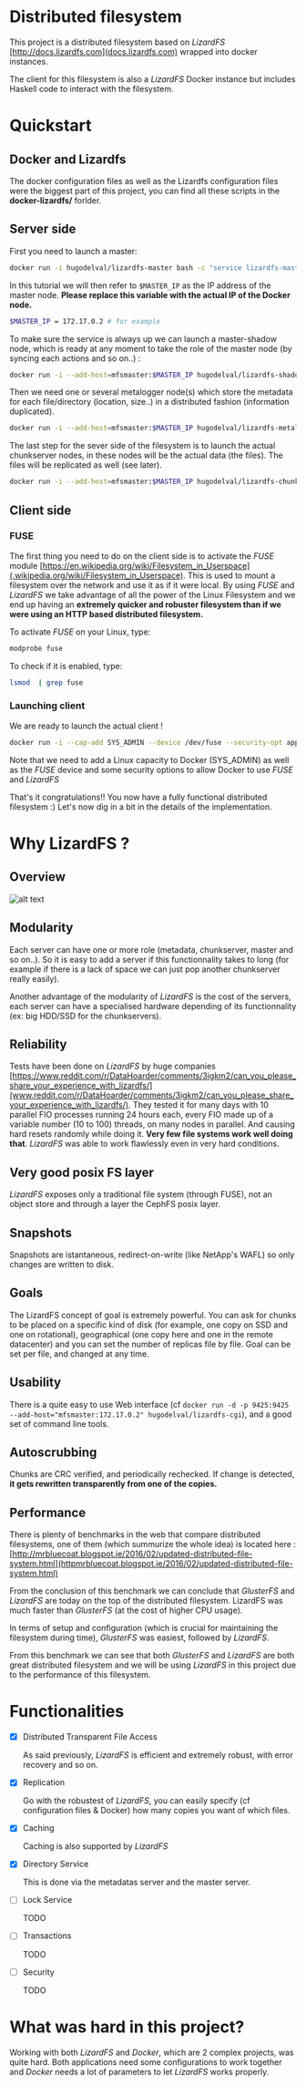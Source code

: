 # Distributed filesystem

This project is a distributed filesystem based on *LizardFS* [http://docs.lizardfs.com](docs.lizardfs.com) wrapped into docker instances.

The client for this filesystem is also a *LizardFS* Docker instance but includes Haskell code to interact with the filesystem. 

# Quickstart

## Docker and Lizardfs

The docker configuration files as well as the Lizardfs configuration files were the biggest part of this project, you can find all these scripts in the **docker-lizardfs/** forlder.

## Server side

First you need to launch a master:

```bash
docker run -i hugodelval/lizardfs-master bash -c "service lizardfs-master restart && bash"
```

In this tutorial we will then refer to ```$MASTER_IP``` as the IP address of the master node. **Please replace this variable with the actual IP of the Docker node.**

```bash
$MASTER_IP = 172.17.0.2 # for example
```

To make sure the service is always up we can launch a master-shadow node, which is ready at any moment to take the role of the master node (by syncing each actions and so on..) :

```bash
docker run -i --add-host=mfsmaster:$MASTER_IP hugodelval/lizardfs-shadow bash -c "service lizardfs-master restart && bash"
```

Then we need one or several metalogger node(s) which store the metadata for each file/directory (location, size..) in a distributed fashion (information duplicated).

```bash
docker run -i --add-host=mfsmaster:$MASTER_IP hugodelval/lizardfs-metalogger bash -c "service lizardfs-metalogger restart && bash"
```

The last step for the sever side of the filesystem is to launch the actual chunkserver nodes, in these nodes will be the actual data (the files). The files will be replicated as well (see later).

```bash
docker run -i --add-host=mfsmaster:$MASTER_IP hugodelval/lizardfs-chunkserver bash -c "service lizardfs-chunkserver restart && bash"
```

## Client side

### FUSE

The first thing you need to do on the client side is to activate the *FUSE* module [https://en.wikipedia.org/wiki/Filesystem_in_Userspace](.wikipedia.org/wiki/Filesystem_in_Userspace). This is used to mount a filesystem over the network and use it as if it were local. By using *FUSE* and *LizardFS* we take advantage of all the power of the Linux Filesystem and we end up  having an **extremely quicker and robuster filesystem than if we were using an HTTP based distributed filesystem.** 

To activate *FUSE* on your Linux, type:

```bash
modprobe fuse
```

To check if it is enabled, type:

```bash
lsmod  | grep fuse
```

### Launching client

We are ready to launch the actual client !

```bash
docker run -i --cap-add SYS_ADMIN --device /dev/fuse --security-opt apparmor:unconfined --add-host=mfsmaster:$MASTER_IP hugodelval/lizardfs-client-stack /app/run.sh
```

Note that we need to add a Linux capacity to Docker (SYS_ADMIN) as well as the *FUSE* device and some security options to allow Docker to use *FUSE* and *LizardFS*

That's it congratulations!! You now have a fully functional distributed filesystem :) Let's now dig in a bit in the details of the implementation.

# Why LizardFS ?

## Overview

![alt text](https://raw.githubusercontent.com/HugoDelval/client-fs/master/res/lfs.png "LizardFS overview")

## Modularity

Each server can have one or more role (metadata, chunkserver, master and so on..). So it is easy to add a server if this functionnality takes to long (for example if there is a lack of space we can just pop another chunkserver really easily).

Another advantage of the modularity of *LizardFS* is the cost of the servers, each server can have a specialised hardware depending of its functionnality (ex: big HDD/SSD for the chunkservers).

## Reliability

Tests have been done on *LizardFS* by huge companies [https://www.reddit.com/r/DataHoarder/comments/3igkm2/can_you_please_share_your_experience_with_lizardfs/](www.reddit.com/r/DataHoarder/comments/3igkm2/can_you_please_share_your_experience_with_lizardfs/). They tested it for many days with 10 parallel FIO processes running 24 hours each, every FIO made up of a variable number (10 to 100) threads, on many nodes in parallel. And causing hard resets randomly while doing it. **Very few file systems work well doing that**. *LizardFS* was able to work flawlessly even in very hard conditions.

## Very good posix FS layer

*LizardFS* exposes only a traditional file system (through FUSE), not an object store and through a layer the CephFS posix layer.

## Snapshots

Snapshots are istantaneous, redirect-on-write (like NetApp's WAFL) so only changes are written to disk. 

## Goals
The LizardFS concept of goal is extremely powerful. You can ask for chunks to be placed on a specific kind of disk (for example, one copy on SSD and one on rotational), geographical (one copy here and one in the remote datacenter) and you can set the number of replicas file by file. Goal can be set per file, and changed at any time.

## Usability

There is a quite easy to use Web interface (cf ```docker run -d -p 9425:9425 --add-host="mfsmaster:172.17.0.2" hugodelval/lizardfs-cgi```), and a good set of command line tools.

## Autoscrubbing

Chunks are CRC verified, and periodically rechecked. If change is detected, **it gets rewritten transparently from one of the copies.**

## Performance

There is plenty of benchmarks in the web that compare distributed filesystems, one of them (which summurize the whole idea) is located here : [http://mrbluecoat.blogspot.ie/2016/02/updated-distributed-file-system.html](httpmrbluecoat.blogspot.ie/2016/02/updated-distributed-file-system.html)

From the conclusion of this benchmark we can conclude that *GlusterFS* and *LizardFS* are today on the top of the distributed filesystem. LizardFS was much faster than *GlusterFS* (at the cost of higher CPU usage).

In terms of setup and configuration (which is crucial for maintaining the filesystem during time), *GlusterFS* was easiest, followed by *LizardFS*.

From this benchmark we can see that both *GlusterFS* and *LizardFS* are both great distributed filesystem and we will be using *LizardFS* in this project due to the performance of this filesystem.


# Functionalities

- [x] Distributed Transparent File Access

	As said previously, *LizardFS* is efficient and extremely robust, with error recovery and so on.

- [x] Replication

	Go with the robustest of *LizardFS*, you can easily specify (cf configuration files & Docker) how many copies you want of which files.

- [x] Caching

	Caching is also supported by *LizardFS*

- [x] Directory Service 

	This is done via the metadatas server and the master server.

- [ ] Lock Service 

	TODO

- [ ] Transactions

	TODO

- [ ] Security

	TODO


# What was hard in this project?

Working with both *LizardFS* and *Docker*, which are 2 complex projects, was quite hard. Both applications need some configurations to work together and *Docker* needs a lot of parameters to let *LizardFS* works properly.
